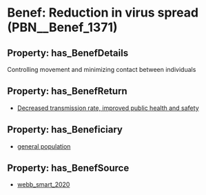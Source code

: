 # Benef: __Reduction in virus spread__ (PBN__Benef_1371)

## Property: has_BenefDetails

Controlling movement and minimizing contact between individuals

## Property: has_BenefReturn

* [Decreased transmission rate, improved public health and safety](../BenefReturn/PBN__BenefReturn_1558)

## Property: has_Beneficiary

* [general population](../Stakeholder/PBN__Stakeholder_9)

## Property: has_BenefSource

* [webb_smart_2020](../Article/PBN__Article_294)

